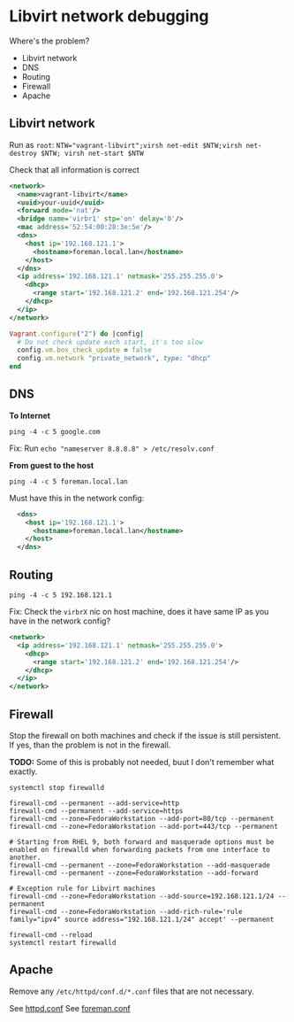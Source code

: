 # Libvirt network debugging

Where's the problem?

- Libvirt network
- DNS
- Routing
- Firewall
- Apache

## Libvirt network

Run as `root`: `NTW="vagrant-libvirt";virsh net-edit $NTW;virsh net-destroy $NTW; virsh net-start $NTW`

Check that all information is correct

```xml
<network>
  <name>vagrant-libvirt</name>
  <uuid>your-uuid</uuid>
  <forward mode='nat'/>
  <bridge name='virbr1' stp='on' delay='0'/>
  <mac address='52:54:00:28:3e:5e'/>
  <dns>
    <host ip='192.168.121.1'>
      <hostname>foreman.local.lan</hostname>
    </host>
  </dns>
  <ip address='192.168.121.1' netmask='255.255.255.0'>
    <dhcp>
      <range start='192.168.121.2' end='192.168.121.254'/>
    </dhcp>
  </ip>
</network>
```

```ruby
Vagrant.configure("2") do |config|
  # Do not check update each start, it's too slow
  config.vm.box_check_update = false
  config.vm.network "private_network", type: "dhcp"
end
```

## DNS

**To Internet**

```
ping -4 -c 5 google.com
```

Fix: Run `echo "nameserver 8.8.8.8" > /etc/resolv.conf`

**From guest to the host**

```
ping -4 -c 5 foreman.local.lan
```

Must have this in the network config:

```xml
  <dns>
    <host ip='192.168.121.1'>
      <hostname>foreman.local.lan</hostname>
    </host>
  </dns>
```

## Routing

```
ping -4 -c 5 192.168.121.1
```

Fix: Check the `virbrX` nic on host machine, does it have same IP as you have in the network config?

```xml
<network>
  <ip address='192.168.121.1' netmask='255.255.255.0'>
    <dhcp>
      <range start='192.168.121.2' end='192.168.121.254'/>
    </dhcp>
  </ip>
</network>
```

## Firewall

Stop the firewall on both machines and check if the issue is still persistent. If yes, than the problem is not in the firewall.

**TODO:** Some of this is probably not needed, buut I don't remember what exactly.

```
systemctl stop firewalld

firewall-cmd --permanent --add-service=http
firewall-cmd --permanent --add-service=https
firewall-cmd --zone=FedoraWorkstation --add-port=80/tcp --permanent
firewall-cmd --zone=FedoraWorkstation --add-port=443/tcp --permanent

# Starting from RHEL 9, both forward and masquerade options must be enabled on firewalld when forwarding packets from one interface to another.
firewall-cmd --permanent --zone=FedoraWorkstation --add-masquerade
firewall-cmd --permanent --zone=FedoraWorkstation --add-forward

# Exception rule for Libvirt machines
firewall-cmd --zone=FedoraWorkstation --add-source=192.168.121.1/24 --permanent
firewall-cmd --zone=FedoraWorkstation --add-rich-rule='rule family="ipv4" source address="192.168.121.1/24" accept' --permanent

firewall-cmd --reload
systemctl restart firewalld
```

## Apache

Remove any `/etc/httpd/conf.d/*.conf` files that are not necessary.

See [httpd.conf](/datas/httpd/httpd.conf)
See [foreman.conf](/data/httpd/foreman.conf)

